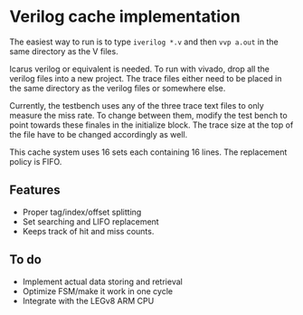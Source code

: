 # Verilog cache implementation

The easiest way to run is to type `iverilog *.v` and then `vvp a.out` in the same directory as the V files.

Icarus verilog or equivalent is needed. To run with vivado, drop all the verilog files into a new project. The trace files either need to be placed in the same directory as the verilog files or somewhere else.

Currently, the testbench uses any of the three trace text files to only measure the miss rate. To change between them, modify the test bench to point towards these finales in the initialize block. The trace size at the top of the file have to be changed accordingly as well.

This cache system uses 16 sets each containing 16 lines. The replacement policy is FIFO.

## Features

* Proper tag/index/offset splitting
* Set searching and LIFO replacement
* Keeps track of hit and miss counts.

## To do

* Implement actual data storing and retrieval
* Optimize FSM/make it work in one cycle
* Integrate with the LEGv8 ARM CPU